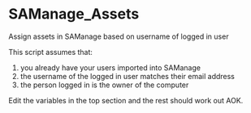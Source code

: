 # SAManage_Assets
Assign assets in SAManage based on username of logged in user

This script assumes that:
1. you already have your users imported into SAManage
2. the username of the logged in user matches their email address
3. the person logged in is the owner of the computer

Edit the variables in the top section and the rest should work out AOK.
